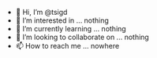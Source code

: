 - 👋 Hi, I’m @tsigd
- 👀 I’m interested in ... nothing
- 🌱 I’m currently learning ... nothing
- 💞️ I’m looking to collaborate on ... nothing
- 📫 How to reach me ... nowhere

<!---
tsigd/tsigd is a ✨ special ✨ repository because its `README.md` (this file) appears on your GitHub profile.
You can click the Preview link to take a look at your changes.
--->
